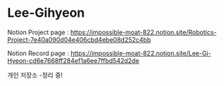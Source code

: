 # Lee-Gihyeon
Notion Project page :
https://impossible-moat-822.notion.site/Robotics-Project-7e40a090d04e406cbd4ebe08d252c4bb

Notion Record page :
https://impossible-moat-822.notion.site/Lee-Gi-Hyeon-cd6e7668ff284ef1a6ee7ffbd542d2de


개인 저장소
 -정리 중!
